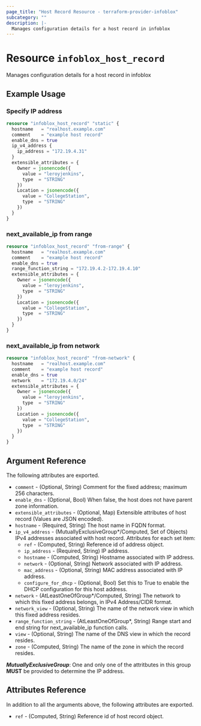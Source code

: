 ```yaml
---
page_title: "Host Record Resource - terraform-provider-infoblox"
subcategory: ""
description: |-
  Manages configuration details for a host record in infoblox
---
```


# Resource `infoblox_host_record`

Manages configuration details for a host record in infoblox

## Example Usage

### Specify IP address
```terraform
resource "infoblox_host_record" "static" {
  hostname   = "realhost.example.com"
  comment    = "example host record"
  enable_dns = true
  ip_v4_address {
    ip_address = "172.19.4.31"
  }
  extensible_attributes = {
    Owner = jsonencode({
      value = "leroyjenkins",
      type  = "STRING"
    })
    Location = jsonencode({
      value = "CollegeStation",
      type  = "STRING"
    })
  }
}
```

### next_available_ip from range
```terraform
resource "infoblox_host_record" "from-range" {
  hostname   = "realhost.example.com"
  comment    = "example host record"
  enable_dns = true
  range_function_string = "172.19.4.2-172.19.4.10"
  extensible_attributes = {
    Owner = jsonencode({
      value = "leroyjenkins",
      type  = "STRING"
    })
    Location = jsonencode({
      value = "CollegeStation",
      type  = "STRING"
    })
  }
}
```

### next_available_ip from network
```terraform
resource "infoblox_host_record" "from-network" {
  hostname   = "realhost.example.com"
  comment    = "example host record"
  enable_dns = true
  network    = "172.19.4.0/24"
  extensible_attributes = {
    Owner = jsonencode({
      value = "leroyjenkins",
      type  = "STRING"
    })
    Location = jsonencode({
      value = "CollegeStation",
      type  = "STRING"
    })
  }
}
```


## Argument Reference

The following attributes are exported.

- `comment` - (Optional, String) Comment for the fixed address; maximum 256 characters.
- `enable_dns` - (Optional, Bool) When false, the host does not have parent zone information.
- `extensible_attributes` - (Optional, Map) Extensible attributes of host record (Values are JSON encoded).
- `hostname` -  (Required, String) The host name in FQDN format.
- `ip_v4_address` - (MutuallyExclusiveGroup*/Computed, Set of Objects) IPv4 addresses associated with host record.  Attributes for each set item:
  - `ref` - (Computed, String) Reference id of address object.
  - `ip_address` - (Required, String) IP address.
  - `hostname` - (Computed, String) Hostname associated with IP address.
  - `network` - (Optional, String) Network associated with IP address.
  - `mac_address` - (Optional, String) MAC address associated with IP address.
  - `configure_for_dhcp` - (Optional, Bool) Set this to True to enable the DHCP configuration for this host address.
- `network` - (AtLeastOneOfGroup*/Computed, String) The network to which this fixed address belongs, in IPv4 Address/CIDR format.
- `network_view` -  (Optional, String) The name of the network view in which this fixed address resides.
- `range_function_string` -  (AtLeastOneOfGroup*, String) Range start and end string for next_available_ip function calls.
- `view` - (Optional, String) The name of the DNS view in which the record resides.
- `zone` - (Computed, String) The name of the zone in which the record resides.

**_MutuallyExclusiveGroup_**: One and only one of the attritbutes in this group **MUST** be provided to determine the IP address.

## Attributes Reference

In addition to all the arguments above, the following attributes are exported.

- `ref` -  (Computed, String) Reference id of host record object.